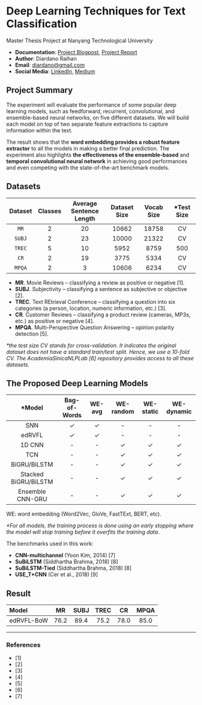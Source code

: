 # Deep Learning Techniques for Text Classification
Master Thesis Project at Nanyang Technological University
- __Documentation__: [Project Blogpost](https://towardsdatascience.com/the-battle-of-neighborhoods-starting-a-coffee-shop-business-47dd32ad2ce6), [Project Report](https://github.com/diardanoraihan/Coursera_Capstone/blob/main/document/Project_Report_The_Battle_of_Neighborhoods.pdf)
- __Author__: Diardano Raihan 
- __Email__: diardano@gmail.com
- __Social Media__: [LinkedIn](https://www.linkedin.com/in/diardanoraihan), [Medium](https://diardano.medium.com/)

## Project Summary
The experiment will evaluate the performance of some popular deep learning models, such as feedforward, recurrent, convolutional, and ensemble-based neural networks, on five different datasets. We will build each model on top of two separate feature extractions to capture information within the text. 

The result shows that the __word embedding provides a robust feature extractor__ to all the models in making a better final prediction. The experiment also highlights __the effectiveness of the ensemble-based__ and __temporal convolutional neural network__ in achieving good performances and even competing with the state-of-the-art benchmark models.

## Datasets
| Dataset | Classes | Average <br /> Sentence Length | Dataset Size | Vocab Size | *Test Size | 
|:-------:|:-------:|:-------------------:|:------------:|:----------:|:---------:|
| `MR`    | 2       | 20                  | 10662        | 18758      | CV        |
| `SUBJ`  | 2       | 23                  | 10000        | 21322      | CV        |
| `TREC`  | 5       | 10                  | 5952         | 8759       | 500       |
| `CR`    | 2       | 19                  | 3775         | 5334       | CV        |
| `MPQA`  | 2       | 3                   | 10606        | 6234       | CV        |
- __MR__. Movie Reviews – classifying a review as positive or negative [1].
- __SUBJ__. Subjectivity – classifying a sentence as subjective or objective [2].
- __TREC__. Text REtrieval Conference – classifying a question into six categories (a person, location, numeric information, etc.) [3].
- __CR__. Customer Reviews – classifying a product review (cameras, MP3s, etc.) as positive or negative [4].
- __MPQA__. Multi-Perspective Question Answering – opinion polarity detection [5].

_*the test size CV stands for cross-validation. It indicates the original dataset does not have a standard train/test split. Hence, we use a 10-fold CV. The AcademiaSinicaNLPLab [6] repository provides access to all these datasets._

## The Proposed Deep Learning Models
| *Model | Bag-of-Words | WE-avg| WE-random | WE-static | WE-dynamic |
| :---: | :---: | :---: | :---: | :---: | :---: |
| SNN | ✓ | ✓ | - | - | - |
| edRVFL | ✓ | ✓ | - | - | - |
| 1D CNN | - | - | ✓ | ✓ | ✓ |
| TCN | - | - |  ✓ | ✓ | ✓ |
| BiGRU/BiLSTM | - | - |  ✓ | ✓ | ✓ |
| Stacked BiGRU/BiLSTM | - | - | ✓ | ✓ | ✓ |
| Ensemble CNN-GRU | - | - |  ✓ | ✓ | ✓ |\

WE: word embedding (Word2Vec, GloVe, FastTExt, BERT, etc).

_*For all models, the training process is done using an early stopping where the model will stop training before it overfits the training data_.

The benchmarks used in this work:
- __CNN-multichannel__ (Yoon Kim, 2014) [7]
- __SuBiLSTM__ (Siddhartha Brahma, 2018) [8]
- __SuBiLSTM-Tied__ (Siddhartha Brahma, 2018) [8]
- __USE_T+CNN__ (Cer et al., 2018) [9]

## Result

| Model | MR | SUBJ | TREC | CR | MPQA |
|:----- |:---:|:---:|:---:|:---:|:---:|
| edRVFL-BoW	| 76.2	| 89.4	| 75.2	| 78.0	| 85.0 |

***
### References
- [1]
- [2]
- [3]
- [4]
- [5]
- [6]
- [7]





